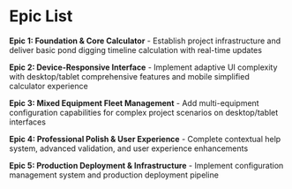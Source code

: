 # Epic List

**Epic 1: Foundation & Core Calculator** - Establish project infrastructure and deliver basic pond digging timeline calculation with real-time updates

**Epic 2: Device-Responsive Interface** - Implement adaptive UI complexity with desktop/tablet comprehensive features and mobile simplified calculator experience

**Epic 3: Mixed Equipment Fleet Management** - Add multi-equipment configuration capabilities for complex project scenarios on desktop/tablet interfaces

**Epic 4: Professional Polish & User Experience** - Complete contextual help system, advanced validation, and user experience enhancements

**Epic 5: Production Deployment & Infrastructure** - Implement configuration management system and production deployment pipeline
